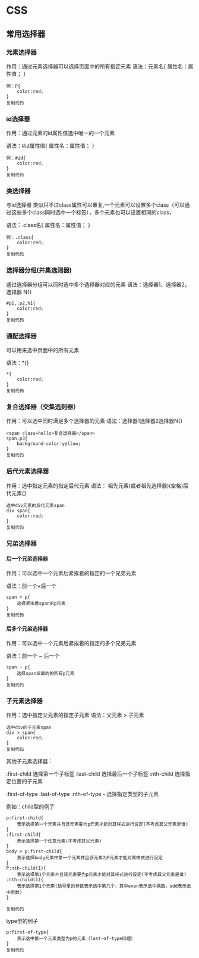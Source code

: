 # **CSS**

## 常用选择器

### 元素选择器

作用：通过元素选择器可以选择页面中的所有指定元素 语法：元素名{ 属性名：属性值； }

```
例：P{
    color:red;
}
复制代码
```

### id选择器

作用：通过元素的id属性值选中唯一的一个元素

语法：#id属性值{ 属性名：属性值； }

```
例：#id{
    color:red;
}
复制代码
```

### 类选择器

与id选择器 类似只不过class属性可以重复,一个元素可以设置多个class（可以通过这些多个class同时选中一个标签），多个元素也可以设置相同的class，

语法：.class名{ 属性名：属性值； }

```
例：.class{
    color:red;
}
复制代码
```

### 选择器分组(并集选则器)

通过选择器分组可以同时选中多个选择器对应的元素 语法：选择器1，选择器2，选择器 N{}

```
#p1,.p2,h1{
    color:red;
}
复制代码
```

### 通配选择器

可以用来选中页面中的所有元素

语法：*{}

```
*{
    color:red;
}
复制代码
```

### 复合选择器（交集选则器）

作用：可以选中同时满足多个选择器的元素 语法：选择器1选择器2选择器N{}

```
<span class=hello>复合选择器</span>
span.p3{
    background-color:yellow;
}
复制代码
```

### 后代元素选择器

作用：选中指定元素的指定后代元素 语法： 祖先元素(或者祖先选择器)(空格)后代元素{}

```
选中div元素的后代元素span
div span{
    color:red;
}
复制代码
```

### 兄弟选择器

#### 后一个兄弟选择器

作用：可以选中一个元素后紧挨着的指定的一个兄弟元素

语法：前一个+后一个

```
span + p{
    选择紧挨着span的p元素
}
复制代码
```

#### 后多个兄弟选择器

作用：可以选中一个元素后紧挨着的指定的多个兄弟元素

语法：前一个 ~ 后一个

```
span ~ p{
    选择span后面的的所有p元素
}
复制代码
```

### 子元素选择器

作用：选中指定父元素的指定子元素 语法：父元素 > 子元素

```
选中div的子元素span
div > span{
    color:red;
}
复制代码
```

其他子元素选择器：

:first-child 选择第一个子标签 :last-child 选择最后一个子标签 :nth-child 选择指定位置的子元素

:first-of-type :last-of-type :nth-of-type -:选择指定类型的子元素

例如：child型的例子

```
p:first-child{
    表示选择第一个元素并且该元素要为p元素才能对其样式进行设定(不考虑其父元素是谁)
}
:first-child{
    表示选择第一个任意元素(不考虑其父元素)
}
body > p:first-child{
    表示选择body元素中第一个元素并且该元素为P元素才能对其样式进行设定
}
P:nth-child(1){
    表示选择第1个元素并且该元素要为p元素才能对其样式进行设定(不考虑其父元素是谁)
:nth-child(1){
    表示选择第1个元素(括号里的参数表示选中第几个，其中even表示选中偶数，odd表示选中奇数)
}
 	 	
复制代码
```

type型的例子

```
p:first-of-type{
    表示选中第一个元素类型为p的元素（last-of-type同理）
}
复制代码
```

